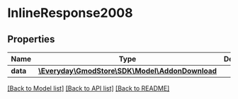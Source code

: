 # InlineResponse2008

## Properties
Name | Type | Description | Notes
------------ | ------------- | ------------- | -------------
**data** | [**\Everyday\GmodStore\SDK\Model\AddonDownload**](AddonDownload.md) |  | [optional] 

[[Back to Model list]](../../README.md#documentation-for-models) [[Back to API list]](../../README.md#documentation-for-api-endpoints) [[Back to README]](../../README.md)

